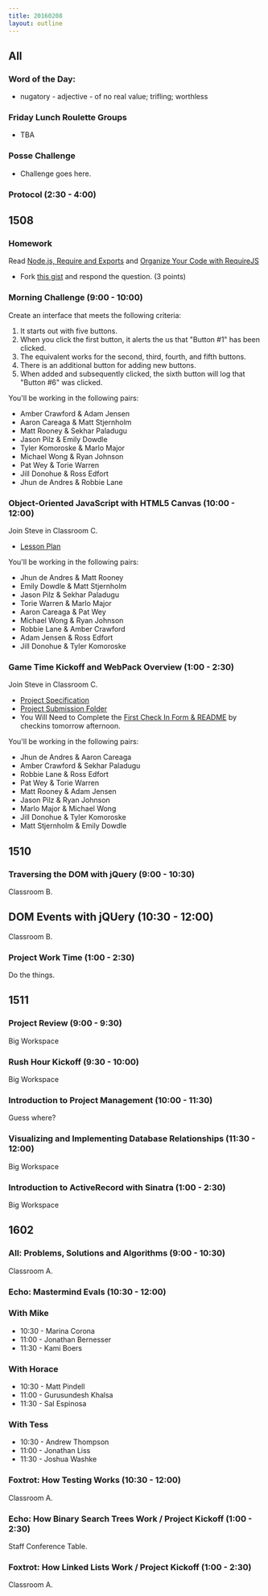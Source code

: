 ```yaml
---
title: 20160208
layout: outline
---
```

## All

### Word of the Day:

* nugatory - adjective - of no real value; trifling; worthless

### Friday Lunch Roulette Groups

* TBA

### Posse Challenge

* Challenge goes here.

### Protocol (2:30 - 4:00)



## 1508

### Homework

Read [Node.js, Require and Exports][rblog] and [Organize Your Code with RequireJS][rblog2]

- Fork [this gist][rgist] and respond the question. (3 points)

[rblog]: http://openmymind.net/2012/2/3/Node-Require-and-Exports/
[rblog2]: http://blog.teamtreehouse.com/organize-your-code-with-requirejs
[rgist]: https://gist.github.com/rrgayhart/706de83a136d69ce54a7

### Morning Challenge (9:00 - 10:00)

Create an interface that meets the following criteria:

1. It starts out with five buttons.
2. When you click the first button, it alerts the us that "Button #1" has been clicked.
3. The equivalent works for the second, third, fourth, and fifth buttons.
4. There is an additional button for adding new buttons.
5. When added and subsequently clicked, the sixth button will log that "Button #6" was clicked.

You'll be working in the following pairs:

* Amber Crawford & Adam Jensen
* Aaron Careaga & Matt Stjernholm
* Matt Rooney & Sekhar Paladugu
* Jason Pilz & Emily Dowdle
* Tyler Komoroske & Marlo Major
* Michael Wong & Ryan Johnson
* Pat Wey & Torie Warren
* Jill Donohue & Ross Edfort
* Jhun de Andres & Robbie Lane

### Object-Oriented JavaScript with HTML5 Canvas (10:00 - 12:00)

Join Steve in Classroom C.

- [Lesson Plan](https://github.com/mdn/advanced-js-fundamentals-ck/blob/gh-pages/tutorials/03-object-oriented-javascript/03-canvas-and-object-oriented-javascript.md)

You'll be working in the following pairs:

* Jhun de Andres & Matt Rooney
* Emily Dowdle & Matt Stjernholm
* Jason Pilz & Sekhar Paladugu
* Torie Warren & Marlo Major
* Aaron Careaga & Pat Wey
* Michael Wong & Ryan Johnson
* Robbie Lane & Amber Crawford
* Adam Jensen & Ross Edfort
* Jill Donohue & Tyler Komoroske

### Game Time Kickoff and WebPack Overview (1:00 - 2:30)

Join Steve in Classroom C.

- [Project Specification](https://github.com/turingschool/lesson_plans/blob/master/ruby_04-apis_and_scalability/gametime_project.markdown)
- [Project Submission Folder](https://github.com/turingschool/ruby-submissions/tree/master/1508/module_4_assignments/gametime)
- You Will Need to Complete the [First Check In Form & README](https://github.com/turingschool/ruby-submissions/blob/master/1508/module_4_assignments/gametime/template/check_in1.markdown) by checkins tomorrow afternoon. 

You'll be working in the following pairs:

* Jhun de Andres & Aaron Careaga
* Amber Crawford & Sekhar Paladugu
* Robbie Lane & Ross Edfort
* Pat Wey & Torie Warren
* Matt Rooney & Adam Jensen
* Jason Pilz & Ryan Johnson
* Marlo Major & Michael Wong
* Jill Donohue & Tyler Komoroske
* Matt Stjernholm & Emily Dowdle

## 1510

### Traversing the DOM with jQuery (9:00 - 10:30)

Classroom B.

## DOM Events with jQUery (10:30 - 12:00)

Classroom B.

### Project Work Time (1:00 - 2:30)

Do the things.


## 1511

### Project Review (9:00 - 9:30)

Big Workspace

### Rush Hour Kickoff (9:30 - 10:00)

Big Workspace

### Introduction to Project Management (10:00 - 11:30)

Guess where?

### Visualizing and Implementing Database Relationships (11:30 - 12:00)

Big Workspace

### Introduction to ActiveRecord with Sinatra (1:00 - 2:30)

Big Workspace


## 1602

### All: Problems, Solutions and Algorithms (9:00 - 10:30)

Classroom A.

### Echo: Mastermind Evals (10:30 - 12:00)

### With Mike
* 10:30 - Marina Corona
* 11:00 - Jonathan Bernesser
* 11:30 - Kami Boers

### With Horace
* 10:30 - Matt Pindell
* 11:00 - Gurusundesh Khalsa
* 11:30 - Sal Espinosa

### With Tess
* 10:30 - Andrew Thompson
* 11:00 - Jonathan Liss
* 11:30 - Joshua Washke

### Foxtrot: How Testing Works (10:30 - 12:00)

Classroom A.

### Echo: How Binary Search Trees Work / Project Kickoff (1:00 - 2:30)

Staff Conference Table.

### Foxtrot: How Linked Lists Work / Project Kickoff (1:00 - 2:30)

Classroom A.
